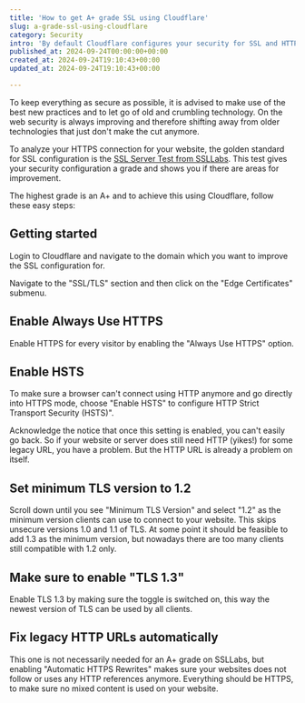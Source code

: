 ```yaml
---
title: 'How to get A+ grade SSL using Cloudflare'
slug: a-grade-ssl-using-cloudflare
category: Security
intro: 'By default Cloudflare configures your security for SSL and HTTPS traffic for maximum connectivity and not for best security. Connectivity and security are unexchangeable, by letting more old insecure clients connect, you lower the bar for all clients that connect to your website.'
published_at: 2024-09-24T00:00:00+00:00
created_at: 2024-09-24T19:10:43+00:00
updated_at: 2024-09-24T19:10:43+00:00

---
```

To keep everything as secure as possible, it is advised to make use of the best new practices and to let go of old and crumbling technology. On the web security is always improving and therefore shifting away from older technologies that just don't make the cut anymore.

To analyze your HTTPS connection for your website, the golden standard for SSL configuration is the [SSL Server Test from SSLLabs](https://globalsign.ssllabs.com). This test gives your security configuration a grade and shows you if there are areas for improvement.

The highest grade is an A+ and to achieve this using Cloudflare, follow these easy steps:

## Getting started

Login to Cloudflare and navigate to the domain which you want to improve the SSL configuration for.

Navigate to the "SSL/TLS" section and then click on the "Edge Certificates" submenu.

## Enable Always Use HTTPS

Enable HTTPS for every visitor by enabling the "Always Use HTTPS" option.

## Enable HSTS

To make sure a browser can't connect using HTTP anymore and go directly into HTTPS mode, choose "Enable HSTS" to configure HTTP Strict Transport Security (HSTS)".

Acknowledge the notice that once this setting is enabled, you can't easily go back. So if your website or server does still need HTTP (yikes!) for some legacy URL, you have a problem. But the HTTP URL is already a problem on itself.

## Set minimum TLS version to 1.2

Scroll down until you see "Minimum TLS Version" and select "1.2" as the minimum version clients can use to connect to your website. This skips unsecure versions 1.0 and 1.1 of TLS. At some point it should be feasible to add 1.3 as the minimum version, but nowadays there are too many clients still compatible with 1.2 only.

## Make sure to enable "TLS 1.3"

Enable TLS 1.3 by making sure the toggle is switched on, this way the newest version of TLS can be used by all clients.

## Fix legacy HTTP URLs automatically

This one is not necessarily needed for an A+ grade on SSLLabs, but enabling "Automatic HTTPS Rewrites" makes sure your websites does not follow or uses any HTTP references anymore. Everything should be HTTPS, to make sure no mixed content is used on your website.
